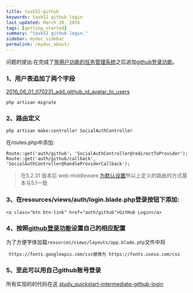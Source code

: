 ```yaml
---
title: task52-github
keywords: task52 github login
last_updated: March 20, 2016
tags: [getting_started]
summary: "task52 github login."
sidebar: mydoc_sidebar
permalink: /mydoc_about/
---
```


问题的提出:在完成了[带用户功能的任务管理系统](http://laravelacademy.org/post/3297.html#comments)之后追加[github登录功能](http://laravelacademy.org/post/1305.html)。


### 1、用户表追加了两个字段

[2016_06_01_070231_add_github_id_avatar_to_users](https://github.com/jnuc093/study_quickstart-intermediate/blob/master/database/migrations/2016_06_01_070231_add_github_id_avatar_to_users.php)

	php artisan migrate

### 2、路由定义


	php artisan make:controller SocialAuthController

在routes.php中添加:

	Route::get('auth/github', 'SocialAuthController@redirectToProvider');
	Route::get('auth/github/callback', 'SocialAuthController@handleProviderCallback');
	
> 在5.2.31	版本后 web middleware [为默认设置](https://github.com/laravel/laravel/commit/5c30c98db96459b4cc878d085490e4677b0b67ed)所以上定义的路由的方式基本与5.1一致

### 3、在resources/views/auth/login.blade.php登录按钮下添加:

	<a class="btn btn-link" href="auth/github">GitHub Login</a>

### 4、按照[github登录功能](http://laravelacademy.org/post/1305.html)设置自己的相应配置

  为了方便字体加载`resources/views/layouts/app.blade.php`文件中将
  
 	 https://fonts.googleapis.com/css替换为 https://fonts.useso.com/css
  
 

### 5、至此可以用自己github账号登录

所有实现的的代码在这 [study_quickstart-intermediate-github-login](https://github.com/jnuc093/study_quickstart-intermediate/)
